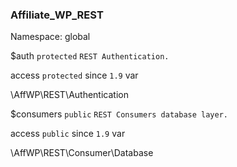 ### Affiliate_WP_REST

Namespace: global


$auth
`protected` `REST Authentication.` 


access
`protected` 
since
`1.9` 
var

\AffWP\REST\Authentication


$consumers
`public` `REST Consumers database layer.` 


access
`public` 
since
`1.9` 
var

\AffWP\REST\Consumer\Database

